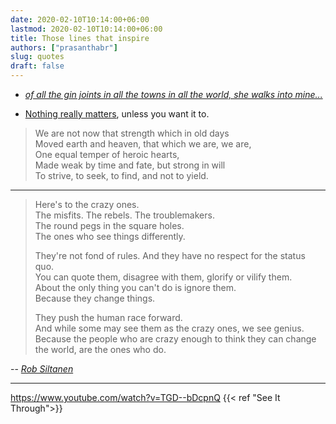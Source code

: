 ```yaml
---
date: 2020-02-10T10:14:00+06:00
lastmod: 2020-02-10T10:14:00+06:00
title: Those lines that inspire
authors: ["prasanthabr"]
slug: quotes
draft: false
---
```


* [_of all the gin joints in all the towns in all the world, she walks into mine..._](https://www.bbc.co.uk/programmes/articles/22MqWw0PKFLLpDLhhSgk278/heres-looking-at-you-why-is-casablanca-so-very-quotable)

* [Nothing really matters](https://www.youtube.com/watch?v=fJ9rUzIMcZQ), unless you want it to. 

> We are not now that strength which in old days  
> Moved earth and heaven, that which we are, we are,  
> One equal temper of heroic hearts,  
> Made weak by time and fate, but strong in will  
> To strive, to seek, to find, and not to yield.  

---

> Here's to the crazy ones.  
> The misfits. The rebels. The troublemakers.  
> The round pegs in the square holes.  
> The ones who see things differently. 
> 
> They're not fond of rules. And they have no respect for the status quo.  
> You can quote them, disagree with them, glorify or vilify them.  
> About the only thing you can't do is ignore them.  
> Because they change things.
> 
> They push the human race forward.  
> And while some may see them as the crazy ones, we see genius.  
> Because the people who are crazy enough to think they can change the world, are the ones who do.

-- [*Rob Siltanen*](https://fs.blog/2016/03/steve-jobs-crazy-ones/)

---

https://www.youtube.com/watch?v=TGD--bDcpnQ
{{< ref "See It Through">}}